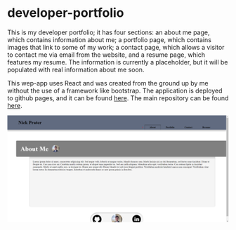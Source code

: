 # developer-portfolio

This is my developer portfolio; it has four sections: an about me page, which contains information about me; a portfolio page, which contains images that link to some of my work; a contact page, which allows a visitor to contact me via email from the website, and a resume page, which features my resume. The information is currently a placeholder, but it will be populated with real information about me soon.

This wep-app uses React and was created from the ground up by me without the use of a framework like bootstrap. The application is deployed to github pages, and it can be found [here](https://nikpratr.github.io/developer-portfolio/#about). The main repository can be found [here](https://github.com/NikPratr/developer-portfolio).

![application image](./src/images/application.png)
